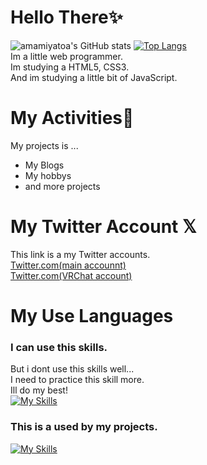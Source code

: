 # Hello There✨️  
![amamiyatoa's GitHub stats](https://github-readme-stats.vercel.app/api?username=amamiyatoa&show_icons=true&theme=vue-dark)
[![Top Langs](https://github-readme-stats.vercel.app/api/top-langs/?username=amamiyatoa&layout=compact&theme=vue-dark)](https://github.com/anuraghazra/github-readme-stats)  
Im a little web programmer.  
Im studying a HTML5, CSS3.  
And im studying a little bit of JavaScript.  

# My Activities🚀  
My projects is ...  
- My Blogs
- My hobbys
- and more projects  

# My Twitter Account 𝕏
This link is a my Twitter accounts.  
<a href="https://twitter.com/toa3_ine" target="_blank">Twitter.com(main accounnt)</a>  
<a href="https://twitter.com/amamiyatoa" target="_blank">Twitter.com(VRChat account)</a>  

# My Use Languages  
### I can use this skills.  
But i dont use this skills well...  
I need to practice this skill more.  
Ill do my best!  
[![My Skills](https://skillicons.dev/icons?i=html,css,js,java,discord,cs,unity,blender,github,windows,linux)](https://skillicons.dev)  
### This is a used by my projects.  
[![My Skills](https://skillicons.dev/icons?i=html,css,js,github)](https://skillicons.dev)